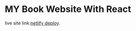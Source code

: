 # MY Book Website With React
live site link:[netlify deploy](https://deft-tiramisu-e826f8.netlify.app/).

